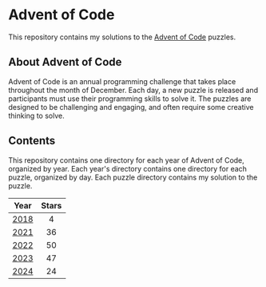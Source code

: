 # Advent of Code

This repository contains my solutions to the [Advent of Code](https://adventofcode.com/) puzzles.

## About Advent of Code

Advent of Code is an annual programming challenge that takes place throughout the month of December. Each day, a new
puzzle is released and participants must use their programming skills to solve it. The puzzles are designed to be
challenging and engaging, and often require some creative thinking to solve.

## Contents

This repository contains one directory for each year of Advent of Code, organized by year. Each year's directory
contains one directory for each puzzle, organized by day. Each puzzle directory contains my solution to the puzzle.

| Year           | Stars |
|----------------|:-----:|
| [ 2018 ](2018) |   4   |
| [ 2021 ](2021) |  36   |
| [ 2022 ](2022) |  50   |
| [ 2023 ](2023) |  47   |
| [ 2024 ](2024) |  24   |
